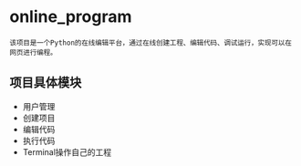 # online_program
```text
该项目是一个Python的在线编辑平台，通过在线创建工程、编辑代码、调试运行，实现可以在网页进行编程。
```
## 项目具体模块

* 用户管理
* 创建项目
* 编辑代码
* 执行代码
* Terminal操作自己的工程